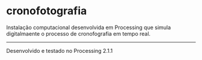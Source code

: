 # cronofotografia
Instalação computacional desenvolvida em Processing que simula digitalmaente o processo de cronofografia em tempo real.

---------------------------------------------
Desenvolvido e testado no Processing 2.1.1 


